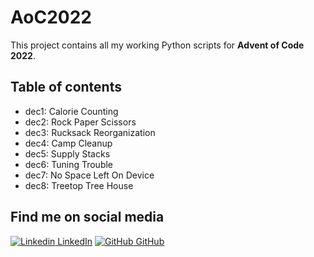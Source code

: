 # AoC2022
This project contains all my working Python scripts for **Advent of Code 2022**.


## Table of contents

* dec1: Calorie Counting
* dec2: Rock Paper Scissors
* dec3: Rucksack Reorganization
* dec4: Camp Cleanup
* dec5: Supply Stacks
* dec6: Tuning Trouble
* dec7: No Space Left On Device
* dec8: Treetop Tree House

## Find me on social media
[![Linkedin](https://i.stack.imgur.com/gVE0j.png) LinkedIn](https://www.linkedin.com/in/markusrenepae/)
[![GitHub](https://i.stack.imgur.com/tskMh.png) GitHub](https://github.com/mrpae/)
